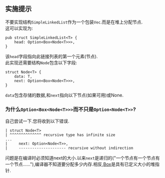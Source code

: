 ## 实施提示

不要实现结构`SimpleLinkedList`作为一个包装`Vec`.而是在堆上分配节点.\
这可以实现为:

```
pub struct SimpleLinkedList<T> {
    head: Option<Box<Node<T>>>,
}
```

该`head`字段指向此链接列表的第一个元素(节点).\
此实现还需要结构`Node`包含以下字段:

```
struct Node<T> {
    data: T,
    next: Option<Box<Node<T>>>,
}
```

`data`包含存储的数据,和`next`指向以下节点(如果可用)或None.

### 为什么`Option<Box<Node<T>>>`而不只是`Option<Node<T>>`?

自己尝试一下.您将收到以下错误.

```
| struct Node<T>
| ^^^^^^^^^^^^^^ recursive type has infinite size
...
|     next: Option<Node<T>>,
|     --------------------- recursive without indirection
```

问题是在编译时必须知道next的大小.以来`next`是递归的("一个节点有一个节点有一个节点......"),编译器不知道要分配多少内存.相反,[Box](https://doc.rust-lang.org/std/boxed/)是具有已定义大小的堆指针.
